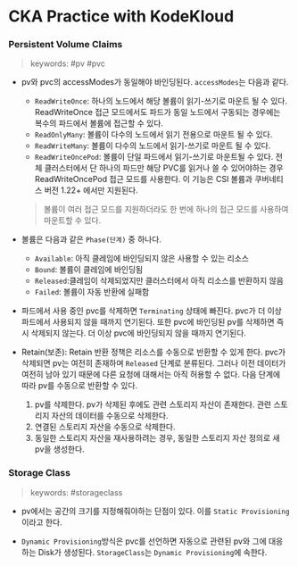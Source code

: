 # CKA Practice with KodeKloud
### Persistent Volume Claims
> keywords: #pv #pvc

- pv와 pvc의 accessModes가 동일해야 바인딩된다. `accessModes`는 다음과 같다.
    - `ReadWriteOnce`: 하나의 노드에서 해당 볼륨이 읽기-쓰기로 마운트 될 수 있다. ReadWriteOnce 접근 모드에서도 파드가 동일 노드에서 구동되는 경우에는 복수의 파드에서 볼륨에 접근할 수 있다.
    - `ReadOnlyMany`: 볼륨이 다수의 노드에서 읽기 전용으로 마운트 될 수 있다.
    - `ReadWriteMany`: 볼륨이 다수의 노드에서 읽기-쓰기로 마운트 될 수 있다.
    - `ReadWriteOncePod`: 볼륨이 단일 파드에서 읽기-쓰기로 마운트될 수 있다. 전체 클러스터에서 단 하나의 파드만 해당 PVC를 읽거나 쓸 수 있어야하는 경우 ReadWriteOncePod 접근 모드를 사용한다. 이 기능은 CSI 볼륨과 쿠버네티스 버전 1.22+ 에서만 지원된다.  
    > 볼륨이 여러 접근 모드를 지원하더라도 한 번에 하나의 접근 모드를 사용하여 마운트할 수 있다. 

- 볼륨은 다음과 같은 `Phase(단계)` 중 하나다.
    - `Available`: 아직 클레임에 바인딩되지 않은 사용할 수 있는 리소스
    - `Bound`: 볼륨이 클레임에 바인딩됨
    - `Released`:클레임이 삭제되었지만 클러스터에서 아직 리소스를 반환하지 않음
    - `Failed`: 볼륨이 자동 반환에 실패함

- 파드에서 사용 중인 pvc를 삭제하면 `Terminating` 상태에 빠진다. pvc가 더 이상 파드에서 사용되지 않을 때까지 연기된다. 또한 pvc에 바인딩된 pv를 삭제하면 즉시 삭제되지 않는다. 더 이상 pvc에 바인딩되지 않을 때까지 연기된다.

- Retain(보존): Retain 반환 정책은 리소스를 수동으로 반환할 수 있게 한다. pvc가 삭제되면 pv는 여전히 존재하며 `Released` 단계로 분류된다. 그러나 이전  데이터가 여전히 남아 있기 때문에 다른 요청에 대해서는 아직 허용할 수 없다. 다음 단계에 따라 pv를 수동으로 반환할 수 있다.
    1. pv를 삭제한다. pv가 삭제된 후에도 관련 스토리지 자산이 존재한다. 관련 스토리지 자산의 데이터를 수동으로 삭제한다.
    2. 연결된 스토리지 자산을 수동으로 삭제한다.
    3. 동일한 스토리지 자산을 재사용하려는 경우, 동일한 스토리지 자산 정의로 새 pv을 생성한다.

### Storage Class
> keywords: #storageclass 

- pv에서는 공간의 크기를 지정해줘야하는 단점이 있다. 이를 `Static Provisioning`이라고 한다. 

- `Dynamic Provisioning`방식은 pvc를 선언하면 자동으로 관련된 pv와 그에 대응하는 Disk가 생성된다. `StorageClass`는 `Dynamic Provisioning`에 속한다. 
